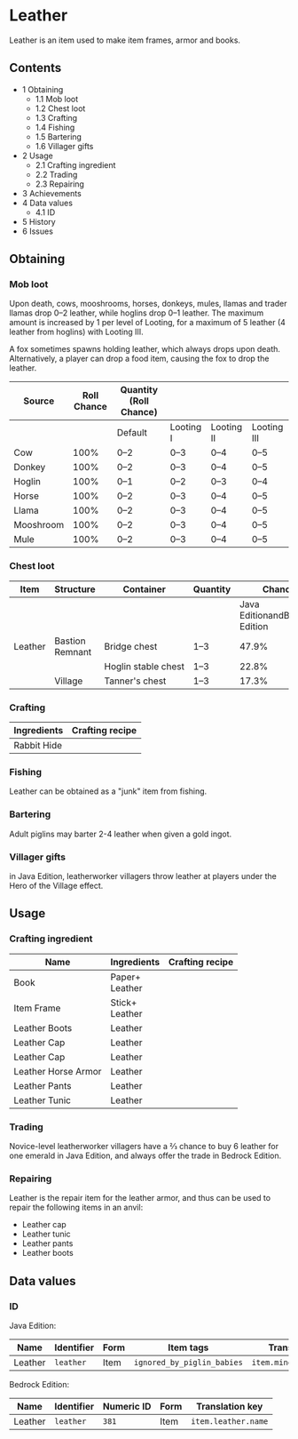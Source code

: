 # Leather
Leather is an item used to make item frames, armor and books.

## Contents
- 1 Obtaining
	- 1.1 Mob loot
	- 1.2 Chest loot
	- 1.3 Crafting
	- 1.4 Fishing
	- 1.5 Bartering
	- 1.6 Villager gifts
- 2 Usage
	- 2.1 Crafting ingredient
	- 2.2 Trading
	- 2.3 Repairing
- 3 Achievements
- 4 Data values
	- 4.1 ID
- 5 History
- 6 Issues

## Obtaining
### Mob loot
Upon death, cows, mooshrooms, horses, donkeys, mules, llamas and trader llamas drop 0–2 leather, while hoglins drop 0–1 leather. The maximum amount is increased by 1 per level of Looting, for a maximum of 5 leather (4 leather from hoglins) with Looting III.

A fox sometimes spawns holding leather, which always drops upon death. Alternatively, a player can drop a food item, causing the fox to drop the leather.

| Source    | Roll Chance | Quantity (Roll Chance) |           |            |             |
|-----------|-------------|------------------------|-----------|------------|-------------|
|           |             | Default                | Looting I | Looting II | Looting III |
| Cow       | 100%        | 0–2                    | 0–3       | 0–4        | 0–5         |
| Donkey    | 100%        | 0–2                    | 0–3       | 0–4        | 0–5         |
| Hoglin    | 100%        | 0–1                    | 0–2       | 0–3        | 0–4         |
| Horse     | 100%        | 0–2                    | 0–3       | 0–4        | 0–5         |
| Llama     | 100%        | 0–2                    | 0–3       | 0–4        | 0–5         |
| Mooshroom | 100%        | 0–2                    | 0–3       | 0–4        | 0–5         |
| Mule      | 100%        | 0–2                    | 0–3       | 0–4        | 0–5         |

### Chest loot
| Item    | Structure       | Container           | Quantity | Chance                         |
|---------|-----------------|---------------------|----------|--------------------------------|
|         |                 |                     |          | Java EditionandBedrock Edition |
| Leather | Bastion Remnant | Bridge chest        | 1–3      | 47.9%                          |
|         |                 | Hoglin stable chest | 1–3      | 22.8%                          |
|         | Village         | Tanner's chest      | 1–3      | 17.3%                          |

### Crafting
| Ingredients | Crafting recipe |
|-------------|-----------------|
| Rabbit Hide |                 |

### Fishing
Leather can be obtained as a "junk" item from fishing.

### Bartering
Adult piglins may barter 2-4 leather when given a gold ingot.

### Villager gifts
in Java Edition, leatherworker villagers throw leather at players under the Hero of the Village effect.

## Usage
### Crafting ingredient
| Name                | Ingredients        | Crafting recipe |
|---------------------|--------------------|-----------------|
| Book                | Paper+<br/>Leather |                 |
| Item Frame          | Stick+<br/>Leather |                 |
| Leather Boots       | Leather            |                 |
| Leather Cap         | Leather            |                 |
| Leather Cap         | Leather            |                 |
| Leather Horse Armor | Leather            |                 |
| Leather Pants       | Leather            |                 |
| Leather Tunic       | Leather            |                 |

### Trading
Novice-level leatherworker villagers have a 2⁄3 chance to buy 6 leather for one emerald in Java Edition, and always offer the trade in Bedrock Edition.

### Repairing
Leather is the repair item for the leather armor, and thus can be used to repair the following items in an anvil:

- Leather cap
- Leather tunic
- Leather pants
- Leather boots

## Data values
### ID
Java Edition:

| Name    | Identifier | Form | Item tags                  | Translation key          |
|---------|------------|------|----------------------------|--------------------------|
| Leather | `leather`  | Item | `ignored_by_piglin_babies` | `item.minecraft.leather` |

Bedrock Edition:

| Name    | Identifier | Numeric ID | Form | Translation key     |
|---------|------------|------------|------|---------------------|
| Leather | `leather`  | `381`      | Item | `item.leather.name` |


